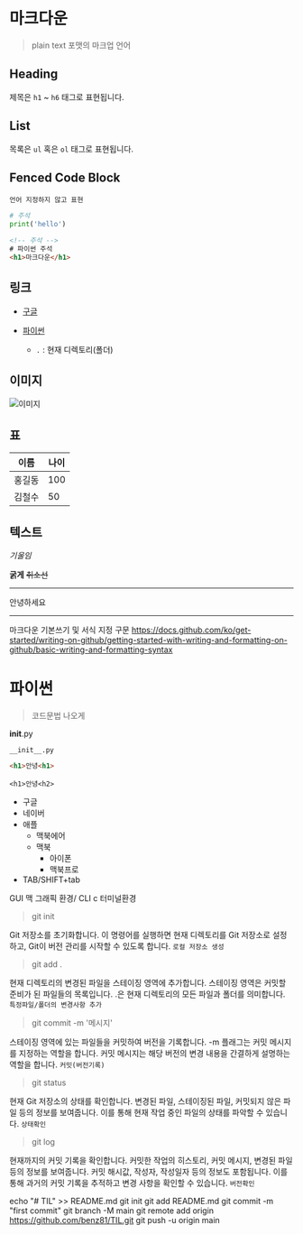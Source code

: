 # 마크다운

> plain text 포맷의 마크업 언어 

## Heading

제목은 `h1` ~ `h6` 태그로 표현됩니다.

## List

목록은 `ul` 혹은 `ol` 태그로 표현됩니다.

## Fenced Code Block

```
언어 지정하지 않고 표현
```

```python
# 주석 
print('hello')
```

```html
<!-- 주석 -->
# 파이썬 주석
<h1>마크다운</h1>
```

## 링크 

- [구글](https://google.com)

- [파이썬](./python.md)

    - `.` : 현재 디렉토리(폴더) 

## 이미지

![이미지](./l.png)

## 표

|이름|나이|
|--|--|
|홍길동|100|
|김철수|50|

## 텍스트

*기울임* 

**굵게** ~~취소선~~

---

안녕하세요

---

마크다운 기본쓰기 및 서식 지정 구문
https://docs.github.com/ko/get-started/writing-on-github/getting-started-with-writing-and-formatting-on-github/basic-writing-and-formatting-syntax

# 파이썬
>코드문법 나오게

__init__.py

`__init__.py`

```html
<h1>안녕<h1>
```
`<h1>안녕<h2>`

- 구글
- 네이버
- 애플
  - 맥북에어
  - 맥북
    - 아이폰
    - 맥북프로
- TAB/SHIFT+tab

GUI 맥 그래픽 환경/ CLI c 터미널환경

>git init
 
 Git 저장소를 초기화합니다. 이 명령어를 실행하면 현재 디렉토리를 Git 저장소로 설정하고, Git이 버전 관리를 시작할 수 있도록 합니다. `로컬 저장소 생성`
>git add . 
 
 현재 디렉토리의 변경된 파일을 스테이징 영역에 추가합니다. 스테이징 영역은 커밋할 준비가 된 파일들의 목록입니다. .은 현재 디렉토리의 모든 파일과 폴더를 의미합니다. `특정파일/폴더의 변경사항 추가`
>git commit -m '메시지'
 
 스테이징 영역에 있는 파일들을 커밋하여 버전을 기록합니다. -m 플래그는 커밋 메시지를 지정하는 역할을 합니다. 커밋 메시지는 해당 버전의 변경 내용을 간결하게 설명하는 역할을 합니다. `커밋(버전기록)`

>git status

현재 Git 저장소의 상태를 확인합니다. 변경된 파일, 스테이징된 파일, 커밋되지 않은 파일 등의 정보를 보여줍니다. 이를 통해 현재 작업 중인 파일의 상태를 파악할 수 있습니다. `상태확인`

>git log

 현재까지의 커밋 기록을 확인합니다. 커밋한 작업의 히스토리, 커밋 메시지, 변경된 파일 등의 정보를 보여줍니다. 커밋 해시값, 작성자, 작성일자 등의 정보도 포함됩니다. 이를 통해 과거의 커밋 기록을 추적하고 변경 사항을 확인할 수 있습니다. `버전확인`



echo "# TIL" >> README.md
git init
git add README.md
git commit -m "first commit"
git branch -M main
git remote add origin https://github.com/benz81/TIL.git
git push -u origin main

